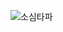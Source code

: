 ![소심타파](https://github.com/junseyeon/SOSIMTAPA/assets/44864717/11eb2efb-60b4-4c5b-baad-5c7ca0d0b548)
